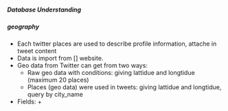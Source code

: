 ##### Database Understanding
##### geography
- Each twitter places are used to describe profile information, attache in tweet content
- Data is import from [] website. 
- Geo data from Twitter can get from two ways: 
    + Raw geo data with conditions: giving lattidue and longtidue (maximum 20 places)
    + Places (geo data) were used in tweets: giving lattidue and longtidue, query by city_name
- Fields:
    + 